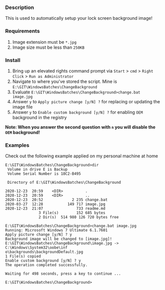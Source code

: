 ### Description
This is used to automatically setup your lock screen background image!

### Requirements
1. Image extension must be `*.jpg`
2. Image size must be less than `250KB`

### Install
1. Bring up an elevated rights command prompt via `Start` > `cmd` > `Right Click` > `Run as Administrator`
2. Navigate to where you've stored the script. Mine is `E:\GIT\WindowsBatches\ChangeBackground`
3. Evaluate `E:\GIT\WindowsBatches\ChangeBackground>change.bat image.jpg`
4. Answer `y` to `Apply picture change [y/N] ?` for replacing or updating the image file
5. Answer `y` to `Enable custom background [y/N] ?` for enabling `OEM` background in the registry

**Note: When you answer the second question with `n` you will disable the `OEM` background!**

### Examples
Check out the following example applied on my personal machine at home
```
E:\GIT\WindowsBatches\ChangeBackground>dir
 Volume in drive E is Backup
 Volume Serial Number is 18C2-B495

 Directory of E:\GIT\WindowsBatches\ChangeBackground

2020-12-23  20:59    <DIR>          .
2020-12-23  20:59    <DIR>          ..
2020-12-23  20:52             2 235 change.bat
2020-03-27  12:28           149 717 image.jpg
2020-12-23  21:07               733 readme.md
               3 File(s)        152 685 bytes
               2 Dir(s)  514 980 126 720 bytes free

E:\GIT\WindowsBatches\ChangeBackground>change.bat image.jpg
Running: Microsoft Windows 7 Ultimate 6.1.7601
Apply picture change [y/N] ? y
Background image will be changed to [image.jpg]!
E:\GIT\WindowsBatches\ChangeBackground\image.jpg -> C:\Windows\System32\oobe\inf
o\backgrounds\backgroundDefault.jpg
1 File(s) copied
Enable custom background [y/N] ? y
The operation completed successfully.

Waiting for 498 seconds, press a key to continue ...

E:\GIT\WindowsBatches\ChangeBackground>
```
